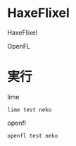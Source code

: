 # HaxeFlixel

HaxeFlixel

OpenFL

# 実行

lime

```
lime test neko
```
openfl
```
openfl test neko
```

